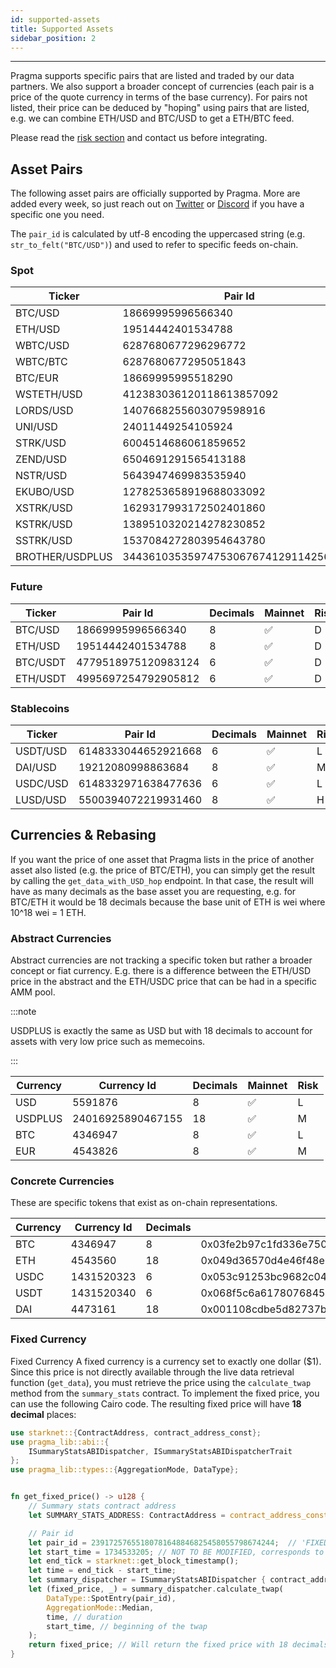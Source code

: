 ```yaml
---
id: supported-assets
title: Supported Assets
sidebar_position: 2
---
```


---

Pragma supports specific pairs that are listed and traded by our data partners. We also support a broader concept of currencies (each pair is a price of the quote currency in terms of the base currency). For pairs not listed, their price can be deduced by "hoping" using pairs that are listed, e.g. we can combine ETH/USD and BTC/USD to get a ETH/BTC feed.

Please read the [risk section](./risks) and contact us before integrating.

## Asset Pairs

The following asset pairs are officially supported by Pragma. More are added every week, so just reach out on [Twitter](https://twitter.com/PragmaOracle) or [Discord](https://discord.com/invite/M9aRZtZHU7) if you have a specific one you need.

The `pair_id` is calculated by utf-8 encoding the uppercased string (e.g. `str_to_felt("BTC/USD")`) and used to refer to specific feeds on-chain.

### Spot

| Ticker     | Pair Id                  | Decimals | Mainnet | Risk |
| ---------- | ------------------------ | -------- | ------- | ---- |
| BTC/USD    | 18669995996566340        | 8        | ✅      | L    |
| ETH/USD    | 19514442401534788        | 8        | ✅      | L    |
| WBTC/USD   | 6287680677296296772      | 8        | ✅      | M    |
| WBTC/BTC   | 6287680677295051843      | 8        | ✅      | M    |
| BTC/EUR    | 18669995995518290        | 8        | ✅      | L    |
| WSTETH/USD | 412383036120118613857092 | 8        | ✅      | M    |
| LORDS/USD  | 1407668255603079598916   | 8        | ✅      | H    |
| UNI/USD    | 24011449254105924        | 8        | ✅      | M    |
| STRK/USD   | 6004514686061859652      | 8        | ✅      | L    |
| ZEND/USD   | 6504691291565413188      | 8        | ✅      | H    |
| NSTR/USD   | 5643947469983535940      | 8        | ✅      | H    |
| EKUBO/USD  | 1278253658919688033092   | 8        | ✅      | H    |
| XSTRK/USD  | 1629317993172502401860   | 8        | ✅      | H    |
| KSTRK/USD  | 1389510320214278230852   | 8        | ✅      | H    |
| SSTRK/USD  | 1537084272803954643780   | 8        | ✅      | H    |
| BROTHER/USDPLUS  | 344361035359747530676741291142567251   | 18        | ✅      | H    |

### Future

| Ticker   | Pair Id             | Decimals | Mainnet | Risk |
| -------- | ------------------- | -------- | ------- | ---- |
| BTC/USD  | 18669995996566340   | 8        | ✅      | D    |
| ETH/USD  | 19514442401534788   | 8        | ✅      | D    |
| BTC/USDT | 4779518975120983124 | 6        | ✅      | D    |
| ETH/USDT | 4995697254792905812 | 6        | ✅      | D    |

### Stablecoins

| Ticker   | Pair Id             | Decimals | Mainnet | Risk |
| -------- | ------------------- | -------- | ------- | ---- |
| USDT/USD | 6148333044652921668 | 6        | ✅      | L    |
| DAI/USD  | 19212080998863684   | 8        | ✅      | M    |
| USDC/USD | 6148332971638477636 | 6        | ✅      | L    |
| LUSD/USD | 5500394072219931460 | 8        | ✅      | H    |

## Currencies & Rebasing

If you want the price of one asset that Pragma lists in the price of another asset also listed (e.g. the price of BTC/ETH), you can simply get the result by calling the `get_data_with_USD_hop` endpoint. In that case, the result will have as many decimals as the base asset you are requesting, e.g. for BTC/ETH it would be 18 decimals because the base unit of ETH is wei where 10^18 wei = 1 ETH.

### Abstract Currencies

Abstract currencies are not tracking a specific token but rather a broader concept or fiat currency. E.g. there is a difference between the ETH/USD price in the abstract and the ETH/USDC price that can be had in a specific AMM pool.

:::note

USDPLUS is exactly the same as USD but with 18 decimals to account for assets with very low price such as memecoins.

:::

| Currency | Currency Id | Decimals | Mainnet | Risk |
| -------- | ----------- | -------- | ------- | ---- |
| USD      | 5591876     | 8        | ✅      | L    |
| USDPLUS      | 24016925890467155     | 18        | ✅      | M    |
| BTC      | 4346947     | 8        | ✅      | L    |
| EUR      | 4543826     | 8        | ✅      | M    |

### Concrete Currencies

These are specific tokens that exist as on-chain representations.

| Currency | Currency Id | Decimals | Starknet address Mainnet                                           | Ethereum address Mainnet                   | Starknet address Testnet                                           |
| -------- | ----------- | -------- | ------------------------------------------------------------------ | ------------------------------------------ | ------------------------------------------------------------------ |
| BTC      | 4346947     | 8        | 0x03fe2b97c1fd336e750087d68b9b867997fd64a2661ff3ca5a7c771641e8e7ac | 0x2260fac5e5542a773aa44fbcfedf7c193bc2c599 | 0x12d537dc323c439dc65c976fad242d5610d27cfb5f31689a0a319b8be7f3d56  |
| ETH      | 4543560     | 18       | 0x049d36570d4e46f48e99674bd3fcc84644ddd6b96f7c741b1562b82f9e004dc7 | 0x0000000000000000000000000000000000000000 | 0x049d36570d4e46f48e99674bd3fcc84644ddd6b96f7c741b1562b82f9e004dc7 |
| USDC     | 1431520323  | 6        | 0x053c91253bc9682c04929ca02ed00b3e423f6710d2ee7e0d5ebb06f3ecf368a8 | 0xa0b86991c6218b36c1d19d4a2e9eb0ce3606eb48 | 0x001d5b64feabc8ac7c839753994f469704c6fabdd45c8fe6d26ed57b5eb79057 |
| USDT     | 1431520340  | 6        | 0x068f5c6a61780768455de69077e07e89787839bf8166decfbf92b645209c0fb8 | 0xdac17f958d2ee523a2206206994597c13d831ec7 | 0x386e8d061177f19b3b485c20e31137e6f6bc497cc635ccdfcab96fadf5add6a  |
| DAI      | 4473161     | 18       | 0x001108cdbe5d82737b9057590adaf97d34e74b5452f0628161d237746b6fe69e | 0x6B175474E89094C44Da98b954EedeAC495271d0F | 0x0278f24c3e74cbf7a375ec099df306289beb0605a346277d200b791a7f811a19 |


### Fixed Currency

Fixed Currency
A fixed currency is a currency set to exactly one dollar ($1). Since this price is not directly available through the live data retrieval function (`get_data`), you must retrieve the price using the `calculate_twap` method from the `summary_stats` contract.
To implement the fixed price, you can use the following Cairo code. The resulting fixed price will have **18 decimal** places:


```rust
use starknet::{ContractAddress, contract_address_const};
use pragma_lib::abi::{
    ISummaryStatsABIDispatcher, ISummaryStatsABIDispatcherTrait
};
use pragma_lib::types::{AggregationMode, DataType};


fn get_fixed_price() -> u128 {
    // Summary stats contract address
    let SUMMARY_STATS_ADDRESS: ContractAddress = contract_address_const::<0x49eefafae944d07744d07cc72a5bf14728a6fb463c3eae5bca13552f5d455fd>();

    // Pair id 
    let pair_id = 23917257655180781648846825458055798674244;  // 'FIXEDRESERVED/USD' as felt
    let start_time = 1734533205; // NOT TO BE MODIFIED, corresponds to the timestamp where we set the checkpoint
    let end_tick = starknet::get_block_timestamp();
    let time = end_tick - start_time;
    let summary_dispatcher = ISummaryStatsABIDispatcher { contract_address: SUMMARY_STATS_ADDRESS};
    let (fixed_price, _) = summary_dispatcher.calculate_twap(
        DataType::SpotEntry(pair_id),
        AggregationMode::Median,
        time, // duration
        start_time, // beginning of the twap
    );
    return fixed_price; // Will return the fixed price with 18 decimals
}
```